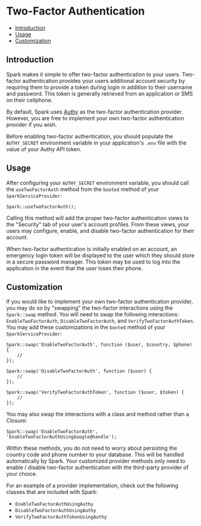 # Two-Factor Authentication

- [Introduction](#introduction)
- [Usage](#usage)
- [Customization](#customization)

<a name="introduction"></a>
## Introduction

Spark makes it simple to offer two-factor authentication to your users. Two-factor authentication provides your users additional account security by requiring them to provide a token during login in addition to their username and password. This token is generally retrieved from an application or SMS on their cellphone.

By default, Spark uses [Authy](https://authy.com) as the two-factor authentication provider. However, you are free to implement your own two-factor authentication provider if you wish.

Before enabling two-factor authentication, you should populate the `AUTHY_SECRET` environment variable in your application's `.env` file with the value of your Authy API token.

<a name="usage"></a>
## Usage

After configuring your `AUTHY_SECRET` environment variable, you should call the `useTwoFactorAuth` method from the `booted` method of your `SparkServiceProvider`:

    Spark::useTwoFactorAuth();

Calling this method will add the proper two-factor authentication views to the "Security" tab of your user's account profiles. From these views, your users may configure, enable, and disable two-factor authentication for their account.

When two-factor authentication is initially enabled on an account, an emergency login token will be displayed to the user which they should store in a secure password manager. This token may be used to log into the application in the event that the user loses their phone.

<a name="customization"></a>
## Customization

If you would like to implement your own two-factor authentication provider, you may do so by "swapping" the two-factor interactions using the `Spark::swap` method. You will need to swap the following interactions: `EnableTwoFactorAuth`, `DisableTwoFactorAuth`, and `VerifyTwoFactorAuthToken`. You may add these customizations in the `booted` method of your `SparkServiceProvider`:

    Spark::swap('EnableTwoFactorAuth', function ($user, $country, $phone) {
        //
    });

    Spark::swap('DisableTwoFactorAuth', function ($user) {
        //
    });

    Spark::swap('VerifyTwoFactorAuthToken', function ($user, $token) {
        //
    });

You may also swap the interactions with a class and method rather than a Closure:

    Spark::swap('EnableTwoFactorAuth', 'EnableTwoFactorAuthUsingGoogle@handle');

Within these methods, you do not need to worry about persisting the country code and phone number to your database. This will be handled automatically by Spark. Your customized provider methods only need to enable / disable two-factor authentication with the third-party provider of your choice.

For an example of a provider implementation, check out the following classes that are included with Spark:

- `EnableTwoFactorAuthUsingAuthy`
- `DisableTwoFactorAuthUsingAuthy`
- `VerifyTwoFactorAuthTokenUsingAuthy`
